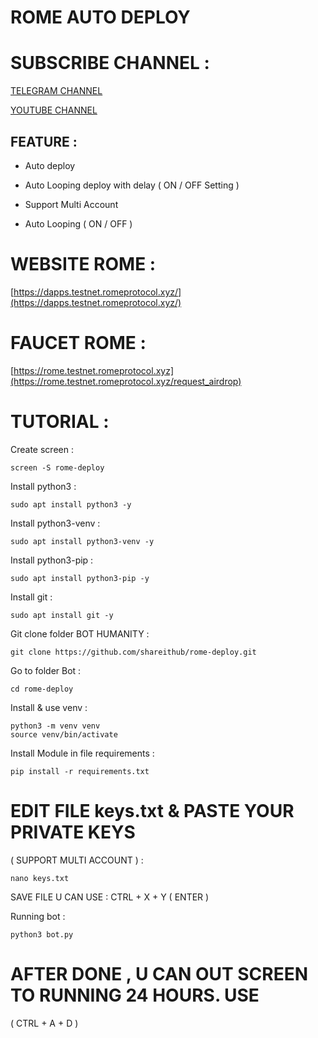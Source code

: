 # ROME AUTO DEPLOY #

# SUBSCRIBE CHANNEL :

[TELEGRAM CHANNEL](https://t.me/SHAREITHUB_COM)

[YOUTUBE CHANNEL](https://www.youtube.com/@SHAREITHUB_COM)

## FEATURE : ##

- Auto deploy
  
- Auto Looping deploy with delay ( ON / OFF Setting )
 
- Support Multi Account
 
- Auto Looping ( ON / OFF )

# WEBSITE ROME : #

[https://dapps.testnet.romeprotocol.xyz/](https://dapps.testnet.romeprotocol.xyz/)

# FAUCET ROME : #

[https://rome.testnet.romeprotocol.xyz](https://rome.testnet.romeprotocol.xyz/request_airdrop)


# TUTORIAL : #

Create screen :
```
screen -S rome-deploy
```

Install python3 :
```
sudo apt install python3 -y
```

Install python3-venv :
```
sudo apt install python3-venv -y
```

Install python3-pip :
```
sudo apt install python3-pip -y
```

Install git :
```
sudo apt install git -y
```

Git clone folder BOT HUMANITY :
```
git clone https://github.com/shareithub/rome-deploy.git
```

Go to folder Bot :
```
cd rome-deploy
```

Install & use venv :
```
python3 -m venv venv
source venv/bin/activate
```

Install Module in file requirements :
```
pip install -r requirements.txt
```

# EDIT FILE keys.txt & PASTE YOUR PRIVATE KEYS 
( SUPPORT MULTI ACCOUNT ) :
```
nano keys.txt
```

SAVE FILE U CAN USE : CTRL + X + Y ( ENTER )

Running bot :
```
python3 bot.py
```

# AFTER DONE , U CAN OUT SCREEN TO RUNNING 24 HOURS. USE 
( CTRL + A + D )

